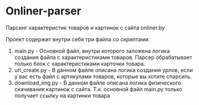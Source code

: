 # Onliner-parser
Парсинг характеристик товаров и картинок с сайта onliner.by

Проект содержит внутри себя три файла со скриптами:
1) main.py - Основной файл, внутри которого заложена логика создания файла с характеристиками товаров. Парсер обрабатывает только блок с характеристиками карточки товара.
2) url_create.py - В данном файле описана логика создания урлов, если у вас есть файл с артикулами товаров, которые вы хотите спарсить.
3) download_img.py - В данном файле описана логика физического скачивания картинок с сайта. Т.к. основной файл main.py только получает ссылку на картинки товара

